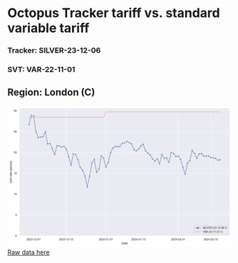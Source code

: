 # Octopus Tracker tariff vs. standard variable tariff
### Tracker: SILVER-23-12-06
### SVT: VAR-22-11-01

## Region: London (C)
![Graph of Octopus Tracker tariff vs. the SVT](octo_tracker_vs_svt.png)
[Raw data here](octo_tracker_vs_svt.csv)
